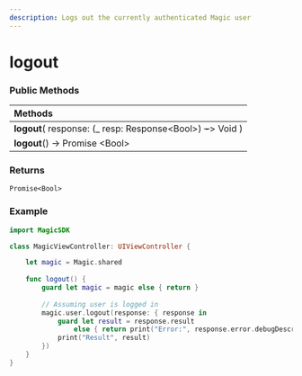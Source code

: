 ```yaml
---
description: Logs out the currently authenticated Magic user
---
```


# logout

### **Public Methods**

| Methods |
| :--- |
| **logout**\( response: \(\_ resp: Response&lt;Bool&gt;\) ~~_-_~~&gt; Void \) |
| **logout**\(\) -&gt; Promise &lt;Bool&gt; |

### Returns

`Promise<Bool>`

### Example

```swift
import MagicSDK

class MagicViewController: UIViewController {

    let magic = Magic.shared
    
    func logout() {
        guard let magic = magic else { return }
        
        // Assuming user is logged in 
        magic.user.logout(response: { response in
            guard let result = response.result 
                else { return print("Error:", response.error.debugDescription) }
            print("Result", result)
        })
    }
}
```

